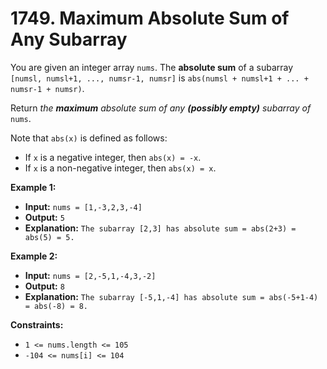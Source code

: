 # 1749. Maximum Absolute Sum of Any Subarray

You are given an integer array `nums`. The **absolute sum** of a subarray `[numsl, numsl+1, ..., numsr-1, numsr]` is `abs(numsl + numsl+1 + ... + numsr-1 + numsr)`.

Return _the **maximum** absolute sum of any **(possibly empty)** subarray of_ `nums`.

Note that `abs(x)` is defined as follows:

*   If `x` is a negative integer, then `abs(x) = -x`.
*   If `x` is a non-negative integer, then `abs(x) = x`.

**Example 1:**

* **Input:** `nums = [1,-3,2,3,-4]`
* **Output:** `5`
* **Explanation:** `The subarray [2,3] has absolute sum = abs(2+3) = abs(5) = 5.`

**Example 2:**

* **Input:** `nums = [2,-5,1,-4,3,-2]`
* **Output:** `8`
* **Explanation:** `The subarray [-5,1,-4] has absolute sum = abs(-5+1-4) = abs(-8) = 8.`

**Constraints:**

*   `1 <= nums.length <= 105`
*   `-104 <= nums[i] <= 104`
